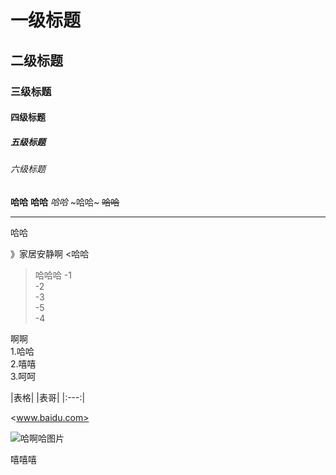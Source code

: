 # 一级标题
## 二级标题
### 三级标题
#### 四级标题
##### 五级标题
###### 六级标题
**哈哈**
**哈哈**
*哈哈*
~哈哈~
~~哈哈~~

----
  
哈哈

》家居安静啊
<哈哈
>哈哈哈
-1  
-2  
-3  
-5  
-4  


啊啊  
1.哈哈  
2.嘻嘻  
3.呵呵  


|表格|
|表哥|
|:---:|


<www.baidu.com>

![哈啊哈图片](C:\Users\Colin\Desktop\网易.PNG)

嘻嘻嘻




